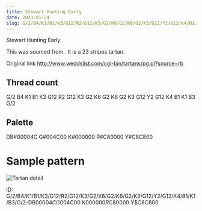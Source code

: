 ```yaml
---
title: Stewart Hunting Early
date: 2023-01-24
slug: G/2/B4/K1/B1/K3/G12/R2/G12/K3/G2/K6/G2/K6/G2/K3/G12/Y2/G12/K4/B1/K1/B3/G/2-DB$00004C G$004C00 K$000000 R$C80000 Y$C8C800
---
```

Stewart Hunting Early

This was sourced from <no value>.  It is a 23 stripes tartan.

Original link http://www.weddslist.com/cgi-bin/tartans/pg.pl?source=rb

## Thread count
G/2 B4 K1 B1 K3 G12 R2 G12 K3 G2 K6 G2 K6 G2 K3 G12 Y2 G12 K4 B1 K1 B3 G/2

## Palette
DB#00004C G#004C00 K#000000 R#C80000 Y#C8C800

# Sample pattern

![Tartan detail](tartan.png "G/2 B4 K1 B1 K3 G12 R2 G12 K3 G2 K6 G2 K6 G2 K3 G12 Y2 G12 K4 B1 K1 B3 G/2 tartan")

ID: G/2/B4/K1/B1/K3/G12/R2/G12/K3/G2/K6/G2/K6/G2/K3/G12/Y2/G12/K4/B1/K1/B3/G/2-DB$00004C G$004C00 K$000000 R$C80000 Y$C8C800